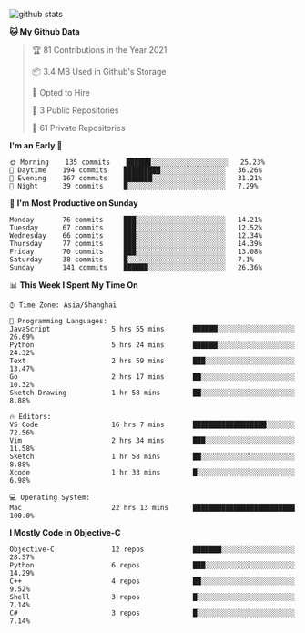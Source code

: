 
![github stats](https://github-readme-stats.vercel.app/api?username=ChesterYue&show_icons=true&count_private=true)

<!-- ![wakatime](https://github-readme-stats.vercel.app/api/wakatime?username=ChesterYue&layout=compact) -->

<!-- ![wakatime](https://github-readme-stats.vercel.app/api/top-langs/?username=ChesterYue&layout=compact) -->

<!--START_SECTION:waka-->
**🐱 My Github Data** 

> 🏆 81 Contributions in the Year 2021
 > 
> 📦 3.4 MB Used in Github's Storage 
 > 
> 💼 Opted to Hire
 > 
> 📜 3 Public Repositories 
 > 
> 🔑 61 Private Repositories  
 > 
**I'm an Early 🐤** 

```text
🌞 Morning    135 commits    ██████░░░░░░░░░░░░░░░░░░░   25.23% 
🌆 Daytime    194 commits    █████████░░░░░░░░░░░░░░░░   36.26% 
🌃 Evening    167 commits    ███████░░░░░░░░░░░░░░░░░░   31.21% 
🌙 Night      39 commits     █░░░░░░░░░░░░░░░░░░░░░░░░   7.29%

```
📅 **I'm Most Productive on Sunday** 

```text
Monday       76 commits     ███░░░░░░░░░░░░░░░░░░░░░░   14.21% 
Tuesday      67 commits     ███░░░░░░░░░░░░░░░░░░░░░░   12.52% 
Wednesday    66 commits     ███░░░░░░░░░░░░░░░░░░░░░░   12.34% 
Thursday     77 commits     ███░░░░░░░░░░░░░░░░░░░░░░   14.39% 
Friday       70 commits     ███░░░░░░░░░░░░░░░░░░░░░░   13.08% 
Saturday     38 commits     █░░░░░░░░░░░░░░░░░░░░░░░░   7.1% 
Sunday       141 commits    ██████░░░░░░░░░░░░░░░░░░░   26.36%

```


📊 **This Week I Spent My Time On** 

```text
⌚︎ Time Zone: Asia/Shanghai

💬 Programming Languages: 
JavaScript               5 hrs 55 mins       ██████░░░░░░░░░░░░░░░░░░░   26.69% 
Python                   5 hrs 24 mins       ██████░░░░░░░░░░░░░░░░░░░   24.32% 
Text                     2 hrs 59 mins       ███░░░░░░░░░░░░░░░░░░░░░░   13.47% 
Go                       2 hrs 17 mins       ██░░░░░░░░░░░░░░░░░░░░░░░   10.32% 
Sketch Drawing           1 hr 58 mins        ██░░░░░░░░░░░░░░░░░░░░░░░   8.88%

🔥 Editors: 
VS Code                  16 hrs 7 mins       ██████████████████░░░░░░░   72.56% 
Vim                      2 hrs 34 mins       ███░░░░░░░░░░░░░░░░░░░░░░   11.58% 
Sketch                   1 hr 58 mins        ██░░░░░░░░░░░░░░░░░░░░░░░   8.88% 
Xcode                    1 hr 33 mins        █░░░░░░░░░░░░░░░░░░░░░░░░   6.98%

💻 Operating System: 
Mac                      22 hrs 13 mins      █████████████████████████   100.0%

```

**I Mostly Code in Objective-C** 

```text
Objective-C              12 repos            ███████░░░░░░░░░░░░░░░░░░   28.57% 
Python                   6 repos             ███░░░░░░░░░░░░░░░░░░░░░░   14.29% 
C++                      4 repos             ██░░░░░░░░░░░░░░░░░░░░░░░   9.52% 
Shell                    3 repos             █░░░░░░░░░░░░░░░░░░░░░░░░   7.14% 
C#                       3 repos             █░░░░░░░░░░░░░░░░░░░░░░░░   7.14%

```



<!--END_SECTION:waka-->